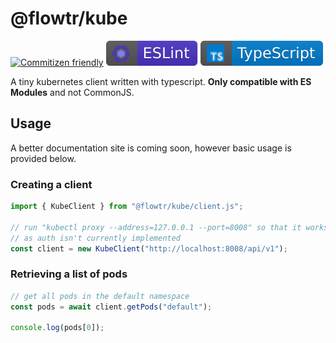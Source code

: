 # @flowtr/kube

[![Commitizen friendly](https://img.shields.io/badge/commitizen-friendly-brightgreen.svg)](http://commitizen.github.io/cz-cli/)
[![Linting By ESLint](https://raw.githubusercontent.com/aleen42/badges/master/src/eslint.svg)](https://eslint.org)
[![Typescript](https://raw.githubusercontent.com/aleen42/badges/master/src/typescript.svg)](https://typescriptlang.org)

A tiny kubernetes client written with typescript. **Only compatible with ES Modules** and not CommonJS.

## Usage

A better documentation site is coming soon, however basic usage is provided below.

### Creating a client

```typescript
import { KubeClient } from "@flowtr/kube/client.js";

// run "kubectl proxy --address=127.0.0.1 --port=8008" so that it works without authentication
// as auth isn't currently implemented
const client = new KubeClient("http://localhost:8008/api/v1");
```

### Retrieving a list of pods

```typescript
// get all pods in the default namespace
const pods = await client.getPods("default");

console.log(pods[0]);
```
